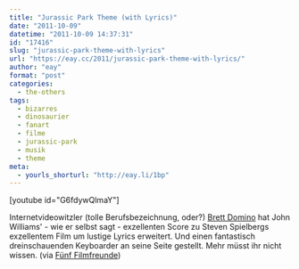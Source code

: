 ```yaml
---
title: "Jurassic Park Theme (with Lyrics)"
date: "2011-10-09"
datetime: "2011-10-09 14:37:31"
id: "17416"
slug: "jurassic-park-theme-with-lyrics"
url: "https://eay.cc/2011/jurassic-park-theme-with-lyrics/"
author: "eay"
format: "post"
categories:
  - the-others
tags:
  - bizarres
  - dinosaurier
  - fanart
  - filme
  - jurassic-park
  - musik
  - theme
meta:
  - yourls_shorturl: "http://eay.li/1bp"
---
```


\[youtube id="G6fdywQlmaY"\]

Internetvideowitzler (tolle Berufsbezeichnung, oder?) [Brett Domino](http://www.brettdomino.com/) hat John Williams' - wie er selbst sagt - exzellenten Score zu Steven Spielbergs exzellentem Film um lustige Lyrics erweitert. Und einen fantastisch dreinschauenden Keyboarder an seine Seite gestellt. Mehr müsst ihr nicht wissen. (via [Fünf Filmfreunde](http://www.fuenf-filmfreunde.de/2011/10/07/jurassic-park-theme-with-lyrics/))
